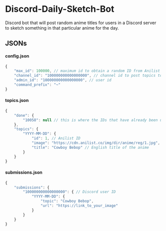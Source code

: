 # Discord-Daily-Sketch-Bot
Discord bot that will post random anime titles for users in a Discord server to sketch something in that particular anime for the day.





## JSONs 

#### config.json

```js
{
    "max_id": 100000, // maximum id to obtain a random ID from Anilist
    "channel_id": "100000000000000000", // channel id to post topics to
    "admin_id": "100000000000000000", // user id
    "command_prefix": "~"
}
```

#### topics.json

```js
{
    "done": {
        "10058": null // this is where the IDs that have already been used go
    },
    "topics": {
        "YYYY-MM-DD": {
            "id": 1, // Anilist ID
            "image": "https://cdn.anilist.co/img/dir/anime/reg/1.jpg", // URL of anime cover
            "title": "Cowboy Bebop" // English title of the anime
        }
    }
}
```

#### submissions.json

```js
{
    "submissions": {
        "100000000000000000": { // Discord user ID
            "YYYY-MM-DD": {
                "topic": "Cowboy Bebop",
                "url": "https://link_to_your_image"
            }
        }
    }
}
```
